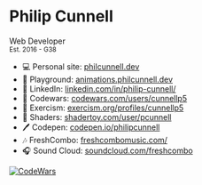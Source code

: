 <h1>Philip Cunnell</h1>

<p>
  Web Developer
  <br>
  <sub>Est. 2016 - G38</sub>
</p>

* 💻 Personal site: [philcunnell.dev](https://philcunnell.dev)
* 🧶 Playground: [animations.philcunnell.dev](animations.philcunnell.dev)
* 📄 LinkedIn: [linkedin.com/in/philip-cunnell/](https://www.linkedin.com/in/philip-cunnell/)
* 🥷 Codewars: [codewars.com/users/cunnellp5](https://www.codewars.com/users/cunnellp5)
* 👹 Exercism: [exercism.org/profiles/cunnellp5](https://exercism.org/profiles/cunnellp5)
* 👾 Shaders: [shadertoy.com/user/pcunnell](https://www.shadertoy.com/user/pcunnell)
* 🖊️ Codepen: [codepen.io/philipcunnell](https://codepen.io/philipcunnell)
* 🎶 FreshCombo: [freshcombomusic.com/](https://freshcombomusic.com/) 
* 🎧 Sound Cloud: [soundcloud.com/freshcombo](https://soundcloud.com/freshcombo)


[![CodeWars](https://www.codewars.com/users/cunnellp5/badges/micro)](https://www.codewars.com/users/cunnellp5)
